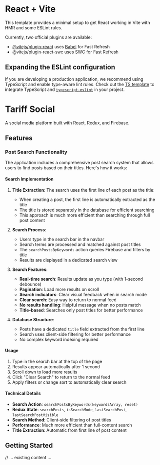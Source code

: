 # React + Vite

This template provides a minimal setup to get React working in Vite with HMR and some ESLint rules.

Currently, two official plugins are available:

- [@vitejs/plugin-react](https://github.com/vitejs/vite-plugin-react/blob/main/packages/plugin-react/README.md) uses [Babel](https://babeljs.io/) for Fast Refresh
- [@vitejs/plugin-react-swc](https://github.com/vitejs/vite-plugin-react-swc) uses [SWC](https://swc.rs/) for Fast Refresh

## Expanding the ESLint configuration

If you are developing a production application, we recommend using TypeScript and enable type-aware lint rules. Check out the [TS template](https://github.com/vitejs/vite/tree/main/packages/create-vite/template-react-ts) to integrate TypeScript and [`typescript-eslint`](https://typescript-eslint.io) in your project.

# Tariff Social

A social media platform built with React, Redux, and Firebase.

## Features

### Post Search Functionality

The application includes a comprehensive post search system that allows users to find posts based on their titles. Here's how it works:

#### Search Implementation

1. **Title Extraction**: The search uses the first line of each post as the title:
   - When creating a post, the first line is automatically extracted as the title
   - The title is stored separately in the database for efficient searching
   - This approach is much more efficient than searching through full post content

2. **Search Process**:
   - Users type in the search bar in the navbar
   - Search terms are processed and matched against post titles
   - The `searchPostsByKeywords` action queries Firebase and filters by title
   - Results are displayed in a dedicated search view

3. **Search Features**:
   - **Real-time search**: Results update as you type (with 1-second debounce)
   - **Pagination**: Load more results on scroll
   - **Search indicators**: Clear visual feedback when in search mode
   - **Clear search**: Easy way to return to normal feed
   - **No results handling**: Helpful message when no posts match
   - **Title-based**: Searches only post titles for better performance

4. **Database Structure**:
   - Posts have a dedicated `title` field extracted from the first line
   - Search uses client-side filtering for better performance
   - No complex keyword indexing required

#### Usage

1. Type in the search bar at the top of the page
2. Results appear automatically after 1 second
3. Scroll down to load more results
4. Click "Clear Search" to return to the normal feed
5. Apply filters or change sort to automatically clear search

#### Technical Details

- **Search Action**: `searchPostsByKeywords(keywordsArray, reset)`
- **Redux State**: `searchPosts`, `isSearchMode`, `lastSearchPost`, `lastSearchPostVisible`
- **Search Method**: Client-side filtering of post titles
- **Performance**: Much more efficient than full-content search
- **Title Extraction**: Automatic from first line of post content

## Getting Started

// ... existing content ...



